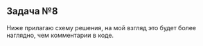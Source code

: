 ## Задача №8

Ниже прилагаю схему решения, на мой взгляд это будет
более наглядно, чем комментарии в коде.


